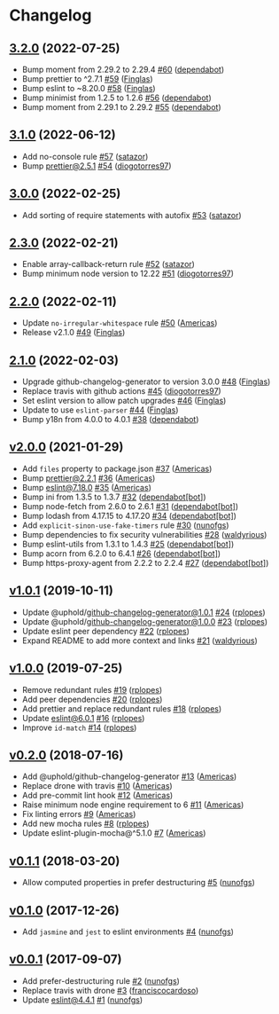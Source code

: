 # Changelog

## [3.2.0](https://github.com/uphold/eslint-config-uphold/releases/tag/3.2.0) (2022-07-25)
- Bump moment from 2.29.2 to 2.29.4 [\#60](https://github.com/uphold/eslint-config-uphold/pull/60) ([dependabot](https://github.com/apps/dependabot))
- Bump prettier to ^2.7.1 [\#59](https://github.com/uphold/eslint-config-uphold/pull/59) ([Finglas](https://github.com/Finglas))
- Bump eslint to ~8.20.0 [\#58](https://github.com/uphold/eslint-config-uphold/pull/58) ([Finglas](https://github.com/Finglas))
- Bump minimist from 1.2.5 to 1.2.6 [\#56](https://github.com/uphold/eslint-config-uphold/pull/56) ([dependabot](https://github.com/apps/dependabot))
- Bump moment from 2.29.1 to 2.29.2 [\#55](https://github.com/uphold/eslint-config-uphold/pull/55) ([dependabot](https://github.com/apps/dependabot))

## [3.1.0](https://github.com/uphold/eslint-config-uphold/releases/tag/3.1.0) (2022-06-12)
- Add no-console rule [\#57](https://github.com/uphold/eslint-config-uphold/pull/57) ([satazor](https://github.com/satazor))
- Bump prettier@2.5.1 [\#54](https://github.com/uphold/eslint-config-uphold/pull/54) ([diogotorres97](https://github.com/diogotorres97))

## [3.0.0](https://github.com/uphold/eslint-config-uphold/releases/tag/3.0.0) (2022-02-25)
- Add sorting of require statements with autofix [\#53](https://github.com/uphold/eslint-config-uphold/pull/53) ([satazor](https://github.com/satazor))

## [2.3.0](https://github.com/uphold/eslint-config-uphold/releases/tag/2.3.0) (2022-02-21)
- Enable array-callback-return rule [\#52](https://github.com/uphold/eslint-config-uphold/pull/52) ([satazor](https://github.com/satazor))
- Bump minimum node version to 12.22 [\#51](https://github.com/uphold/eslint-config-uphold/pull/51) ([diogotorres97](https://github.com/diogotorres97))

## [2.2.0](https://github.com/uphold/eslint-config-uphold/releases/tag/2.2.0) (2022-02-11)
- Update `no-irregular-whitespace` rule [\#50](https://github.com/uphold/eslint-config-uphold/pull/50) ([Americas](https://github.com/Americas))
- Release v2.1.0 [\#49](https://github.com/uphold/eslint-config-uphold/pull/49) ([Finglas](https://github.com/Finglas))

## [2.1.0](https://github.com/uphold/eslint-config-uphold/releases/tag/2.1.0) (2022-02-03)
- Upgrade github-changelog-generator to version 3.0.0 [\#48](https://github.com/uphold/eslint-config-uphold/pull/48) ([Finglas](https://github.com/Finglas))
- Replace travis with github actions [\#45](https://github.com/uphold/eslint-config-uphold/pull/45) ([diogotorres97](https://github.com/diogotorres97))
- Set eslint version to allow patch upgrades [\#46](https://github.com/uphold/eslint-config-uphold/pull/46) ([Finglas](https://github.com/Finglas))
- Update to use `eslint-parser` [\#44](https://github.com/uphold/eslint-config-uphold/pull/44) ([Finglas](https://github.com/Finglas))
- Bump y18n from 4.0.0 to 4.0.1 [\#38](https://github.com/uphold/eslint-config-uphold/pull/38) ([dependabot](https://github.com/apps/dependabot))

## [v2.0.0](https://github.com/uphold/eslint-config-uphold/releases/tag/v2.0.0) (2021-01-29)
- Add `files` property to package.json [\#37](https://github.com/uphold/eslint-config-uphold/pull/37) ([Americas](https://github.com/Americas))
- Bump prettier@2.2.1 [\#36](https://github.com/uphold/eslint-config-uphold/pull/36) ([Americas](https://github.com/Americas))
- Bump eslint@7.18.0 [\#35](https://github.com/uphold/eslint-config-uphold/pull/35) ([Americas](https://github.com/Americas))
- Bump ini from 1.3.5 to 1.3.7 [\#32](https://github.com/uphold/eslint-config-uphold/pull/32) ([dependabot[bot]](https://github.com/apps/dependabot))
- Bump node-fetch from 2.6.0 to 2.6.1 [\#31](https://github.com/uphold/eslint-config-uphold/pull/31) ([dependabot[bot]](https://github.com/apps/dependabot))
- Bump lodash from 4.17.15 to 4.17.20 [\#34](https://github.com/uphold/eslint-config-uphold/pull/34) ([dependabot[bot]](https://github.com/apps/dependabot))
- Add `explicit-sinon-use-fake-timers` rule [\#30](https://github.com/uphold/eslint-config-uphold/pull/30) ([nunofgs](https://github.com/nunofgs))
- Bump dependencies to fix security vulnerabilities [\#28](https://github.com/uphold/eslint-config-uphold/pull/28) ([waldyrious](https://github.com/waldyrious))
- Bump eslint-utils from 1.3.1 to 1.4.3 [\#25](https://github.com/uphold/eslint-config-uphold/pull/25) ([dependabot[bot]](https://github.com/apps/dependabot))
- Bump acorn from 6.2.0 to 6.4.1 [\#26](https://github.com/uphold/eslint-config-uphold/pull/26) ([dependabot[bot]](https://github.com/apps/dependabot))
- Bump https-proxy-agent from 2.2.2 to 2.2.4 [\#27](https://github.com/uphold/eslint-config-uphold/pull/27) ([dependabot[bot]](https://github.com/apps/dependabot))

## [v1.0.1](https://github.com/uphold/eslint-config-uphold/releases/tag/v1.0.1) (2019-10-11)
- Update @uphold/github-changelog-generator@1.0.1 [\#24](https://github.com/uphold/eslint-config-uphold/pull/24) ([rplopes](https://github.com/rplopes))
- Update @uphold/github-changelog-generator@1.0.0 [\#23](https://github.com/uphold/eslint-config-uphold/pull/23) ([rplopes](https://github.com/rplopes))
- Update eslint peer dependency [\#22](https://github.com/uphold/eslint-config-uphold/pull/22) ([rplopes](https://github.com/rplopes))
- Expand README to add more context and links [\#21](https://github.com/uphold/eslint-config-uphold/pull/21) ([waldyrious](https://github.com/waldyrious))

## [v1.0.0](https://github.com/uphold/eslint-config-uphold/releases/tag/v1.0.0) (2019-07-25)
- Remove redundant rules [\#19](https://github.com/uphold/eslint-config-uphold/pull/19) ([rplopes](https://github.com/rplopes))
- Add peer dependencies [\#20](https://github.com/uphold/eslint-config-uphold/pull/20) ([rplopes](https://github.com/rplopes))
- Add prettier and replace redundant rules [\#18](https://github.com/uphold/eslint-config-uphold/pull/18) ([rplopes](https://github.com/rplopes))
- Update eslint@6.0.1 [\#16](https://github.com/uphold/eslint-config-uphold/pull/16) ([rplopes](https://github.com/rplopes))
- Improve `id-match` [\#14](https://github.com/uphold/eslint-config-uphold/pull/14) ([rplopes](https://github.com/rplopes))

## [v0.2.0](https://github.com/uphold/eslint-config-uphold/releases/tag/v0.2.0) (2018-07-16)
- Add @uphold/github-changelog-generator [\#13](https://github.com/uphold/eslint-config-uphold/pull/13) ([Americas](https://github.com/Americas))
- Replace drone with travis [\#10](https://github.com/uphold/eslint-config-uphold/pull/10) ([Americas](https://github.com/Americas))
- Add pre-commit lint hook [\#12](https://github.com/uphold/eslint-config-uphold/pull/12) ([Americas](https://github.com/Americas))
- Raise minimum node engine requirement to 6 [\#11](https://github.com/uphold/eslint-config-uphold/pull/11) ([Americas](https://github.com/Americas))
- Fix linting errors [\#9](https://github.com/uphold/eslint-config-uphold/pull/9) ([Americas](https://github.com/Americas))
- Add new mocha rules [\#8](https://github.com/uphold/eslint-config-uphold/pull/8) ([rplopes](https://github.com/rplopes))
- Update eslint-plugin-mocha@^5.1.0 [\#7](https://github.com/uphold/eslint-config-uphold/pull/7) ([Americas](https://github.com/Americas))

## [v0.1.1](https://github.com/uphold/eslint-config-uphold/releases/tag/v0.1.1) (2018-03-20)
- Allow computed properties in prefer destructuring [\#5](https://github.com/uphold/eslint-config-uphold/pull/5) ([nunofgs](https://github.com/nunofgs))

## [v0.1.0](https://github.com/uphold/eslint-config-uphold/releases/tag/v0.1.0) (2017-12-26)
- Add `jasmine` and `jest` to eslint environments [\#4](https://github.com/uphold/eslint-config-uphold/pull/4) ([nunofgs](https://github.com/nunofgs))

## [v0.0.1](https://github.com/uphold/eslint-config-uphold/releases/tag/v0.0.1) (2017-09-07)
- Add prefer-destructuring rule [\#2](https://github.com/uphold/eslint-config-uphold/pull/2) ([nunofgs](https://github.com/nunofgs))
- Replace travis with drone [\#3](https://github.com/uphold/eslint-config-uphold/pull/3) ([franciscocardoso](https://github.com/franciscocardoso))
- Update eslint@4.4.1 [\#1](https://github.com/uphold/eslint-config-uphold/pull/1) ([nunofgs](https://github.com/nunofgs))
